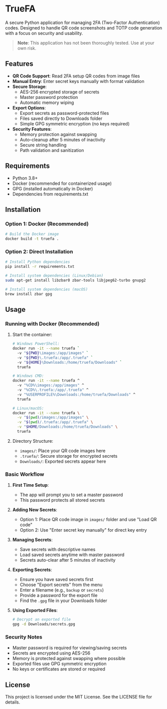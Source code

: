 # TrueFA

A secure Python application for managing 2FA (Two-Factor Authentication) codes. Designed to handle QR code screenshots and TOTP code generation with a focus on security and usability.

> **Note**: This application has not been thoroughly tested. Use at your own risk.

## Features
- **QR Code Support**: Read 2FA setup QR codes from image files
- **Manual Entry**: Enter secret keys manually with format validation
- **Secure Storage**: 
  - AES-256 encrypted storage of secrets
  - Master password protection
  - Automatic memory wiping
- **Export Options**: 
  - Export secrets as password-protected files
  - Files saved directly to Downloads folder
  - Simple GPG symmetric encryption (no keys required)
- **Security Features**:
  - Memory protection against swapping
  - Auto-cleanup after 5 minutes of inactivity
  - Secure string handling
  - Path validation and sanitization

## Requirements
- Python 3.8+
- Docker (recommended for containerized usage)
- GPG (installed automatically in Docker)
- Dependencies from requirements.txt

## Installation

### Option 1: Docker (Recommended)
```bash
# Build the Docker image
docker build -t truefa .
```

### Option 2: Direct Installation
```bash
# Install Python dependencies
pip install -r requirements.txt

# Install system dependencies (Linux/Debian)
sudo apt-get install libzbar0 zbar-tools libjpeg62-turbo gnupg2

# Install system dependencies (macOS)
brew install zbar gpg
```

## Usage

### Running with Docker (Recommended)
1. Start the container:
   ```bash
   # Windows PowerShell:
   docker run -it --name truefa `
     -v "${PWD}\images:/app/images" `
     -v "${PWD}\.truefa:/app/.truefa" `
     -v "${HOME}\Downloads:/home/truefa/Downloads" `
     truefa

   # Windows CMD:
   docker run -it --name truefa ^
     -v "%CD%\images:/app/images" ^
     -v "%CD%\.truefa:/app/.truefa" ^
     -v "%USERPROFILE%\Downloads:/home/truefa/Downloads" ^
     truefa

   # Linux/macOS:
   docker run -it --name truefa \
     -v "$(pwd)/images:/app/images" \
     -v "$(pwd)/.truefa:/app/.truefa" \
     -v "$HOME/Downloads:/home/truefa/Downloads" \
     truefa
   ```

2. Directory Structure:
   - `images/`: Place your QR code images here
   - `.truefa/`: Secure storage for encrypted secrets
   - `Downloads/`: Exported secrets appear here

### Basic Workflow
1. **First Time Setup**:
   - The app will prompt you to set a master password
   - This password protects all stored secrets

2. **Adding New Secrets**:
   - Option 1: Place QR code image in `images/` folder and use "Load QR code"
   - Option 2: Use "Enter secret key manually" for direct key entry

3. **Managing Secrets**:
   - Save secrets with descriptive names
   - Load saved secrets anytime with master password
   - Secrets auto-clear after 5 minutes of inactivity

4. **Exporting Secrets**:
   - Ensure you have saved secrets first
   - Choose "Export secrets" from the menu
   - Enter a filename (e.g., `backup` or `secrets`)
   - Provide a password for the export file
   - Find the `.gpg` file in your Downloads folder

5. **Using Exported Files**:
   ```bash
   # Decrypt an exported file
   gpg -d Downloads/secrets.gpg
   ```

### Security Notes
- Master password is required for viewing/saving secrets
- Secrets are encrypted using AES-256
- Memory is protected against swapping where possible
- Exported files use GPG symmetric encryption
- No keys or certificates are stored or required

## License
This project is licensed under the MIT License. See the LICENSE file for details.
